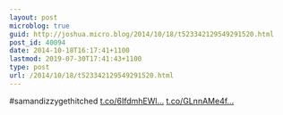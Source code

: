 ```yaml
---
layout: post
microblog: true
guid: http://joshua.micro.blog/2014/10/18/t523342129549291520.html
post_id: 40094
date: 2014-10-18T16:17:41+1100
lastmod: 2019-07-30T17:41:43+1100
type: post
url: /2014/10/18/t523342129549291520.html
---
```

#samandizzygethitched [t.co/6IfdmhEWl...](http://t.co/6IfdmhEWlh) [t.co/GLnnAMe4f...](http://t.co/GLnnAMe4fp)
